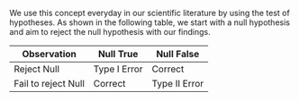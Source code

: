 We use this concept everyday in our scientific literature by using the test of hypotheses. As shown in the following table, we start with a null hypothesis and aim to reject the null hypothesis with our findings. 

| Observation | Null True          |   Null False     |
|---------------------|-----------      |----------|
| Reject Null         | Type I Error    | Correct  |
| Fail to reject Null | Correct         | Type II Error   |